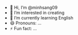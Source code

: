 - 👋 Hi, I’m @minhsang09
- 👀 I’m interested in creating
- 🌱 I’m currently learning English
- 😄 Pronouns: ...
- ⚡ Fun fact: ...

<!---
minhsang09/minhsang09 is a ✨ special ✨ repository because its `README.md` (this file) appears on your GitHub profile.
You can click the Preview link to take a look at your changes.
--->
